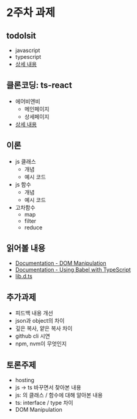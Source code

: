 # 2주차 과제

## todolsit

- javascript
- typescript
- [상세 내용](./todo-list/README.md)

## 클론코딩: ts-react

- 에어비엔비
  - 메인페이지
  - 상세페이지
- [상세 내용](./clone-coding/README.md)

## 이론

- js 클래스
  - 개념
  - 예시 코드
- js 함수
  - 개념
  - 예시 코드
- 고차함수
  - map
  - filter
  - reduce

## 읽어볼 내용

- [Documentation - DOM Manipulation](https://www.typescriptlang.org/ko/docs/handbook/dom-manipulation.html)
- [Documentation - Using Babel with TypeScript](https://www.typescriptlang.org/ko/docs/handbook/babel-with-typescript.html)
- [lib.d.ts](https://radlohead.gitbook.io/typescript-deep-dive/type-system/lib.d.ts)

## 추가과제

- 피드백 내용 개선
- json과 object의 차이
- 깊은 복사, 얕은 복사 차이
- github cli 시연
- npm, nvm이 무엇인지

## 토론주제

- hosting
- js -> ts 바꾸면서 찾아본 내용
- js: 의 클래스 / 함수에 대해 알아본 내용
- ts: interface / type 차이
- DOM Manipulation
